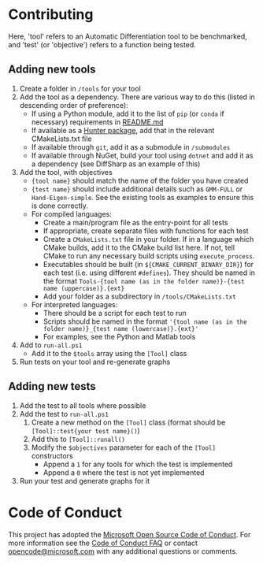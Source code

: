 # Contributing

Here, 'tool' refers to an Automatic Differentiation tool to be benchmarked, and 'test' (or 'objective') refers to a function being tested.

## Adding new tools

1. Create a folder in `/tools` for your tool
2. Add the tool as a dependency. There are various way to do this (listed in descending order of preference):
    - If using a Python module, add it to the list of `pip` (or `conda` if necessary) requirements in [README.md](/README.md)
    - If available as a [Hunter package](https://docs.hunter.sh/en/latest/packages.html), add that in the relevant CMakeLists.txt file
    - If available through `git`, add it as a submodule in `/submodules`
    - If available through NuGet, build your tool using `dotnet` and add it as a dependency (see DiffSharp as an example of this)
3. Add the tool, with objectives
    - `{tool name}` should match the name of the folder you have created
    - `{test name}` should include additional details such as `GMM-FULL` or `Hand-Eigen-simple`. See the existing tools as examples to ensure this is done correctly.
    - For compiled languages:
        - Create a main/program file as the entry-point for all tests
        - If appropriate, create separate files with functions for each test
        - Create a `CMakeLists.txt` file in your folder. If in a language which CMake builds, add it to the CMake build list here. If not, tell CMake to run any necessary build scripts using `execute_process`.
        - Executables should be built (in `${CMAKE_CURRENT_BINARY_DIR}`) for each test (i.e. using different `#defines`). They should be named in the format `Tools-{tool name (as in the folder name)}-{test name (uppercase)}.{ext}`
        - Add your folder as a subdirectory in `/tools/CMakeLists.txt`
    - For interpreted languages:
        - There should be a script for each test to run
        - Scripts should be named in the format `'{tool name (as in the folder name)}_{test name (lowercase)}.{ext}'`
        - For examples, see the Python and Matlab tools
4. Add to `run-all.ps1`
    - Add it to the `$tools` array using the `[Tool]` class
5. Run tests on your tool and re-generate graphs

## Adding new tests

1. Add the test to all tools where possible
2. Add the test to `run-all.ps1`
    1. Create a new method on the `[Tool]` class (format should be `[Tool]::test{your test name}()`)
    2. Add this to `[Tool]::runall()`
    3. Modify the `$objectives` parameter for each of the `[Tool]` constructors
        - Append a `1` for any tools for which the test is implemented
        - Append a `0` where the test is not yet implemented
3. Run your test and generate graphs for it

# Code of Conduct

This project has adopted the [Microsoft Open Source Code of Conduct](https://opensource.microsoft.com/codeofconduct/).
For more information see the [Code of Conduct FAQ](https://opensource.microsoft.com/codeofconduct/faq/)
or contact [opencode@microsoft.com](mailto:opencode@microsoft.com) with any additional questions or comments.
